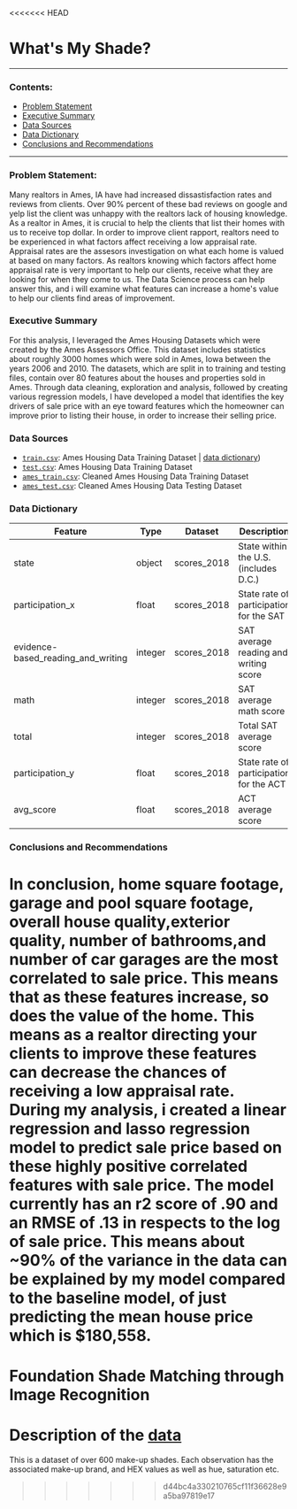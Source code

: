 <<<<<<< HEAD
# What's My Shade?
---

### Contents:

- [Problem Statement](#Problem-Statement)
- [Executive Summary](#Executive-Summary)
- [Data Sources](#Data-Sources)
- [Data Dictionary](#Data-Dictionary)
- [Conclusions and Recommendations](#Conclusions-and-Recommendations)

---

### Problem Statement:

Many realtors in Ames, IA have had increased dissastisfaction rates and reviews from clients. Over 90% percent of these bad reviews on google and yelp list the client was unhappy with the realtors lack of housing knowledge. 
As a realtor in Ames, it is crucial to help the clients that list their homes with us to receive top dollar. In order to improve client rapport, realtors need to be experienced in what factors affect receiving a low appraisal rate. Appraisal rates are the assesors investigation on what each home is valued at based on many factors. As realtors knowing which factors affect home appraisal rate is very important to help our clients, receive what they are looking for when they come to us. The Data Science process can help answer this, and i will examine what features can increase a home's value to help our clients find areas of improvement. 



### Executive Summary

For this analysis, I leveraged the Ames Housing Datasets which were created by the Ames Assessors Office. This dataset includes statistics about roughly 3000 homes which were sold in Ames, Iowa between the years 2006 and 2010. The datasets, which are split in to training and testing files, contain over 80 features about the houses and properties sold in Ames. Through data cleaning, exploration and analysis, followed by creating various regression models, I have developed a model that identifies the key drivers of sale price with an eye toward features which the homeowner can improve prior to listing their house, in order to increase their selling price. 



### Data Sources
* [`train.csv`](./datasets/train.csv): Ames Housing Data Training Dataset | [data dictionary](http://jse.amstat.org/v19n3/decock/DataDocumentation.txt))
* [`test.csv`](./datasets/test.csv): Ames Housing Data Training Dataset 
* [`ames_train.csv`](./datasets/test.csv): Cleaned Ames Housing Data Training Dataset 
* [`ames_test.csv`](./datasets/test.csv): Cleaned Ames Housing Data Testing Dataset 


### **Data Dictionary**

|Feature|Type|Dataset|Description|
|---|---|---|---|
|state|object|scores_2018|State within the U.S.(includes D.C.)| 
|participation_x|float|scores_2018|State rate of participation for the SAT| 
|evidence-based_reading_and_writing|integer|scores_2018|SAT average reading and writing score| 
|math|integer|scores_2018|SAT average math score| 
|total|integer|scores_2018|Total SAT average score| 
|participation_y|float|scores_2018|State rate of participation for the ACT| 
|avg_score|float|scores_2018|ACT average score| 


### Conclusions and Recommendations
In conclusion, home square footage, garage and pool square footage, overall house quality,exterior quality, number of bathrooms,and number of car garages are the most correlated to sale price. This means that as these features increase, so does the value of the home. This means as a realtor directing your clients to improve these features can decrease the chances of receiving a low appraisal rate.  
During my analysis, i created a linear regression and lasso regression model to predict sale price based on these highly positive correlated features with sale price. The model currently has an r2 score of .90 and an RMSE of .13 in respects to the log of sale price. 
This means about ~90% of the variance in the data can be explained by my model compared to the baseline model, of just predicting the mean house price which is $180,558.
=======
# Foundation Shade Matching through Image Recognition



# Description of the [data](https://github.com/the-pudding/data/tree/master/makeup-shades)
This is a dataset of over 600 make-up shades. Each observation has the associated make-up brand, and HEX values as well as hue, saturation etc. 
>>>>>>> d44bc4a330210765cf11f36628e9a5ba97819e17
